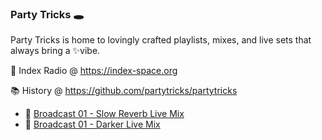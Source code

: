 ### Party Tricks 🕳️

Party Tricks is home to lovingly crafted playlists, mixes, and live sets that always bring a ✨vibe.

📡 Index Radio @ https://index-space.org

📚 History @ https://github.com/partytricks/partytricks

- 🥇 [Broadcast 01 - Slow Reverb Live Mix](shows/broadcast_01_slow_reverb_live_mix)
- 🥈 [Broadcast 01 - Darker Live Mix](shows/broadcast_02_darker_live_mix)

<!--
**genrelist/genrelist** is a ✨ _special_ ✨ repository because its `README.md` (this file) appears on your GitHub profile.

Here are some ideas to get you started:

- 🔭 I’m currently working on ...
- 🌱 I’m currently learning ...
- 👯 I’m looking to collaborate on ...
- 🤔 I’m looking for help with ...
- 💬 Ask me about ...
- 📫 How to reach me: ...
- 😄 Pronouns: ...
- ⚡ Fun fact: ...
-->
